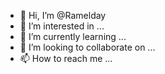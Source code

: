 - 👋 Hi, I’m @Ramelday
- 👀 I’m interested in ...
- 🌱 I’m currently learning ...
- 💞️ I’m looking to collaborate on ...
- 📫 How to reach me ...

<!---
Ramelday/Ramelday is a ✨ special ✨ repository because its `README.md` (this file) appears on your GitHub profile.
You can click the Preview link to take a look at your changes.
--->

